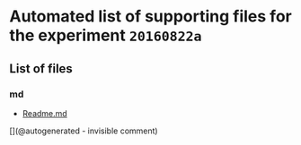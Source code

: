 # Automated list of supporting files for the __experiment `20160822a`__

## List of files

### md

* [Readme.md](/include/20160822/Readme.md)


[](@autogenerated - invisible comment)